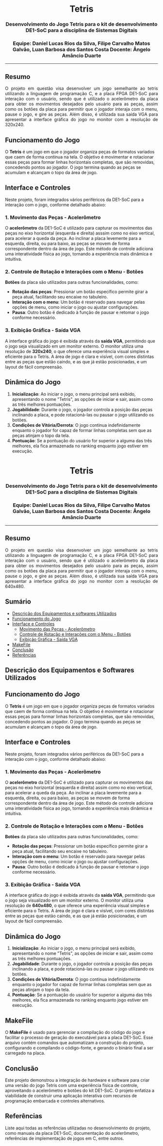 <h1 align="center"> Tetris </h1>
<h3 align="center"> Desenvolvimento do Jogo Tetris para o kit de desenvolvimento DE1-SoC para a disciplina de Sistemas Digitais </h3>
<h3 align="center"> Equipe: Daniel Lucas Rios da Silva, Filipe Carvalho Matos Galvão, Luan Barbosa dos Santos Costa
Docente: Ângelo Amâncio Duarte </h3>
<hr>

<div align="justify"> 
<h2> Resumo </h2>
O projeto em questão visa desenvolver um jogo semelhante ao tetris utilizando a linguagem de programação C, e a placa FPGA DE1-SoC para interação com o usuário, sendo que é utilizado o acelerômetro da placa para obter os movimentos desejados pelo usuário para as peças, assim como os botões da placa para permitir que o jogador interaja com o menu, pause o jogo, e gire as peças. Além disso, é utilizada sua saída VGA para apresentar a interface gráfica do jogo no monitor com a resolução de 320x240.
</div>
<h2>Funcionamento do Jogo</h2>
    <p>O <strong>Tetris</strong> é um jogo em que o jogador organiza peças de formatos variados que caem de forma contínua na tela. O objetivo é movimentar e rotacionar essas peças para formar linhas horizontais completas, que são removidas, concedendo pontos ao jogador. O jogo termina quando as peças se acumulam e alcançam o topo da área de jogo.</p>

<h2>Interface e Controles</h2>
<p>Neste projeto, foram integrados vários periféricos da DE1-SoC para a interação com o jogo, conforme detalhado abaixo:</p>

<h3>1. Movimento das Peças - Acelerômetro</h3>
<p>O <strong>acelerômetro</strong> da DE1-SoC é utilizado para capturar os movimentos das peças no eixo horizontal (esquerda e direita) asssim como no eixo vertical, para acelerar a queda da peça. Ao inclinar a placa levemente para a esquerda, direita, ou para baixo, as peças se movem de forma correspondente dentro da área de jogo. Este método de controle adiciona uma interatividade física ao jogo, tornando a experiência mais dinâmica e intuitiva.</p>

<h3>2. Controle de Rotação e Interações com o Menu - Botões</h3>
<p><strong>Botões</strong> da placa são utilizados para outras funcionalidades, como:</p>
<ul>
<li><strong>Rotação das peças</strong>: Pressionar um botão específico permite girar a peça atual, facilitando seu encaixe no tabuleiro.</li>
<li><strong>Interação com o menu</strong>: Um botão é reservado para navegar pelas opções de menu, como iniciar o jogo ou ajustar configurações.</li>
<li><strong>Pausa</strong>: Outro botão é dedicado à função de pausar e retomar o jogo conforme necessário.</li>
</ul>
<h3>3. Exibição Gráfica - Saída VGA</h3>
<p>A interface gráfica do jogo é exibida através da <strong>saída VGA</strong>, permitindo que o jogo seja visualizado em um monitor externo. O monitor utiliza uma resolução de <strong>320x240</strong>, o que oferece uma experiência visual simples e eficiente para o Tetris. A área de jogo é clara e visível, com cores distintas entre as peças que estão caindo, e as que já estão posicionadas, e um layout de fácil compreensão.</p>
<h2>Dinâmica do Jogo</h2>
<ol>
<li><strong>Inicialização</strong>: Ao iniciar o jogo, o menu principal será exibido, apresentando o nome "Tetris", as opções de iniciar e sair, assim como as três melhores pontuações.</li>
<li><strong>Jogabilidade</strong>: Durante o jogo, o jogador controla a posição das peças inclinando a placa, e pode rotacioná-las ou pausar o jogo utilizando os botões.</li>
<li><strong>Condições de Vitória/Derrota</strong>: O jogo continua indefinidamente enquanto o jogador for capaz de formar linhas completas sem que as peças atinjam o topo da tela. </li>
<li><strong>Pontuação</strong>: Se a pontuação do usuário for superior a alguma das três melhores, ela fica armazenada no ranking enquanto jogo estiver em execução. </li>
</ol>





<h1 align="center"> Tetris </h1>
<h3 align="center"> Desenvolvimento do Jogo Tetris para o kit de desenvolvimento DE1-SoC para a disciplina de Sistemas Digitais </h3>
<h3 align="center"> Equipe: Daniel Lucas Rios da Silva, Filipe Carvalho Matos Galvão, Luan Barbosa dos Santos Costa
Docente: Ângelo Amâncio Duarte </h3>
<hr>

<div align="justify"> 
<h2> Resumo </h2>
O projeto em questão visa desenvolver um jogo semelhante ao tetris utilizando a linguagem de programação C, e a placa FPGA DE1-SoC para interação com o usuário, sendo que é utilizado o acelerômetro da placa para obter os movimentos desejados pelo usuário para as peças, assim como os botões da placa para permitir que o jogador interaja com o menu, pause o jogo, e gire as peças. Além disso, é utilizada sua saída VGA para apresentar a interface gráfica do jogo no monitor com a resolução de 640x480.
</div>

<h2> Sumário </h2>

- [Descrição dos Equipamentos e softwares Utilizados](#descrição-dos-equipamentos-e-softwares-utilizados)
- [Funcionamento do Jogo](#funcionamento-do-jogo)
- [Interface e Controles](#interface-e-controles)
  - [Movimento das Peças - Acelerômetro](#movimento-das-peças---acelerômetro)
  - [Controle de Rotação e Interações com o Menu - Botões](#controle-de-rotação-e-interações-com-o-menu---botões)
  - [Exibição Gráfica - Saída VGA](#exibição-gráfica---saída-vga)
- [MakeFile](#makefile)
- [Conclusão](#conclusão)
- [Referências](#referências)

<h2 id="descrição-dos-equipamentos-e-softwares-utilizados">Descrição dos Equipamentos e Softwares Utilizados</h2>
<!-- Adicione a descrição dos equipamentos e tópicos aqui -->

<h2 id="funcionamento-do-jogo">Funcionamento do Jogo</h2>
<p>O <strong>Tetris</strong> é um jogo em que o jogador organiza peças de formatos variados que caem de forma contínua na tela. O objetivo é movimentar e rotacionar essas peças para formar linhas horizontais completas, que são removidas, concedendo pontos ao jogador. O jogo termina quando as peças se acumulam e alcançam o topo da área de jogo.</p>

<h2 id="interface-e-controles">Interface e Controles</h2>
<p>Neste projeto, foram integrados vários periféricos da DE1-SoC para a interação com o jogo, conforme detalhado abaixo:</p>

<h3 id="movimento-das-peças---acelerômetro">1. Movimento das Peças - Acelerômetro</h3>
<p>O <strong>acelerômetro</strong> da DE1-SoC é utilizado para capturar os movimentos das peças no eixo horizontal (esquerda e direita) assim como no eixo vertical, para acelerar a queda da peça. Ao inclinar a placa levemente para a esquerda, direita, ou para baixo, as peças se movem de forma correspondente dentro da área de jogo. Este método de controle adiciona uma interatividade física ao jogo, tornando a experiência mais dinâmica e intuitiva.</p>

<h3 id="controle-de-rotação-e-interações-com-o-menu---botões">2. Controle de Rotação e Interações com o Menu - Botões</h3>
<p><strong>Botões</strong> da placa são utilizados para outras funcionalidades, como:</p>
<ul>
<li><strong>Rotação das peças</strong>: Pressionar um botão específico permite girar a peça atual, facilitando seu encaixe no tabuleiro.</li>
<li><strong>Interação com o menu</strong>: Um botão é reservado para navegar pelas opções de menu, como iniciar o jogo ou ajustar configurações.</li>
<li><strong>Pausa</strong>: Outro botão é dedicado à função de pausar e retomar o jogo conforme necessário.</li>
</ul>

<h3 id="exibição-gráfica---saída-vga">3. Exibição Gráfica - Saída VGA</h3>
<p>A interface gráfica do jogo é exibida através da <strong>saída VGA</strong>, permitindo que o jogo seja visualizado em um monitor externo. O monitor utiliza uma resolução de <strong>640x480</strong>, o que oferece uma experiência visual simples e eficiente para o Tetris. A área de jogo é clara e visível, com cores distintas entre as peças que estão caindo, e as que já estão posicionadas, e um layout de fácil compreensão.</p>

<h2>Dinâmica do Jogo</h2>
<ol>
<li><strong>Inicialização</strong>: Ao iniciar o jogo, o menu principal será exibido, apresentando o nome "Tetris", as opções de iniciar e sair, assim como as três melhores pontuações.</li>
<li><strong>Jogabilidade</strong>: Durante o jogo, o jogador controla a posição das peças inclinando a placa, e pode rotacioná-las ou pausar o jogo utilizando os botões.</li>
<li><strong>Condições de Vitória/Derrota</strong>: O jogo continua indefinidamente enquanto o jogador for capaz de formar linhas completas sem que as peças atinjam o topo da tela. </li>
<li><strong>Pontuação</strong>: Se a pontuação do usuário for superior a alguma das três melhores, ela fica armazenada no ranking enquanto jogo estiver em execução. </li>
</ol>

<h2 id="makefile">MakeFile</h2>
<p>O <strong>MakeFile</strong> é usado para gerenciar a compilação do código do jogo e facilitar o processo de geração do executável para a placa DE1-SoC. Esse arquivo contém comandos que automatizam a construção do projeto, configurando e compilando o código-fonte, e gerando o binário final a ser carregado na placa.</p>

<h2 id="conclusão">Conclusão</h2>
<p>Este projeto demonstrou a integração de hardware e software para criar uma versão do jogo Tetris com uma experiência física de controle, aproveitando o acelerômetro e botões do kit DE1-SoC. O projeto enfatiza a viabilidade de construir uma aplicação interativa com recursos de programação embarcada e controles alternativos.</p>

<h2 id="referências">Referências</h2>
<p>Liste aqui todas as referências utilizadas no desenvolvimento do projeto, como manuais da placa DE1-SoC, documentação do acelerômetro, referências de implementação de jogos em C, entre outros.</p>
